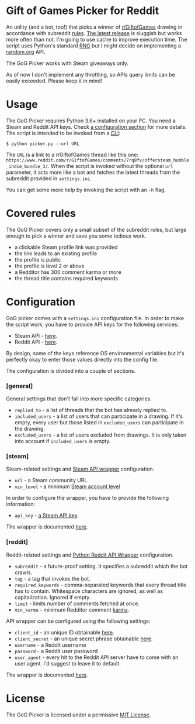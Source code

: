 # Gift of Games Picker for Reddit

An utility (and a bot, too!) that picks a winner of [r/GiftofGames](https://www.reddit.com/r/GiftofGames) drawing in accordance with subreddit [rules](https://www.reddit.com/r/GiftofGames/wiki/rules). [The latest release](https://github.com/izdwuut/gog-picker/releases/tag/v0.1.0-beta) is sluggish but works more often than not. I'm going to use cache to improve execution time. The script uses Python's standard [RNG](https://docs.python.org/3/library/random.html) but I might decide on implementing a [random.org](https://www.random.org/) API.

The GoG Picker works with Steam giveaways only.

As of now I don't implement any throttling, so APIs query limits can be easily exceeded. Please keep it in mind! 

# Usage

The GoG Picker requires Python 3.6+ installed on your PC. You need a Steam and Reddit API keys. Check [a configuration section](#configuration) for more details. The script is intended to be invoked from a [CLI](https://en.wikipedia.org/wiki/Command-line_interface):

```
$ python picker.py --url URL
```

The `URL` is a link to a r/GiftofGames thread like this one: `https://www.reddit.com/r/GiftofGames/comments/7rq8fv/offersteam_humble_indie_bundle_3/`. When the script is invoked without the optional `url` parameter, it acts more like a bot and fetches the latest threads from the subreddit provided in `settings.ini`.

You can get some more help by invoking the script with an `-h` flag.

# Covered rules

The GoG Picker covers only a small subset of the subreddit rules, but large enough to pick a winner and save you some tedious work.

* a clickable Steam profile link was provided
* the link leads to an existing profile
* the profile is public
* the profile is level 2 or above
* a Redditor has 300 comment karma or more
* the thread title contains required keywords

# Configuration

GoG picker comes with a `settings.ini` configuration file. In order to make the script work, you have to provide API keys for the following services:
* Steam API - [here](https://steamcommunity.com/dev/apikey).
* Reddit API - [here](https://www.reddit.com/prefs/apps/).

By design, some of the keys reference OS environmental variables but it's perfectly okay to enter those values directly into the config file.

The configuration is divided into a couple of sections.

### [general]

General settings that don't fall into more specific categories.

* `replied_to` - a list of threads that the bot has already replied to.
* `included_users` - a list of users that can participate in a drawing. If it's empty, every user but those listed in `excluded_users` can participate in the drawing.
* `excluded_users` - a list of users excluded from drawings. It is only taken into account if `included_users` is empty.

### [steam]

Steam-related settings and [Steam API wrapper](https://github.com/ValvePython/steam) configuration.

* `url` - a Steam community URL.
* `min_level` - a minimum [Steam account level](https://support.steampowered.com/kb_article.php?ref=4395-TUZC-9912)

In order to configure the wrapper, you have to provide the following information:
* `api_key` - [a Steam API key](https://steamcommunity.com/dev/apikey).

The wrapper is documented [here](https://steam.readthedocs.io/en/latest/).

### [reddit]

Reddit-related settings and [Python Reddit API Wrapper](https://github.com/praw-dev/praw) configuration.

* `subreddit` - a future-proof setting. It specifies a subreddit which the bot crawls.
* `tag` - a tag that invokes the bot.
* `required_keywords` - comma-separated keywords that every thread title has to contain. Whitespace characters are ignored, as well as capitalization. Ignored if empty.
* `limit` - limits number of comments fetched at once.
* `min_karma` - minimum Redditor comment [karma](https://www.reddit.com/wiki/faq#wiki_what_is_that_number_next_to_usernames.3F_and_what_is_karma.3F).

API wrapper can be configured using the following settings:

* `client_id` - an unique ID obtainable [here](https://www.reddit.com/prefs/apps).
* `client_secret` - an unique secret phrase obtainable [here](https://www.reddit.com/prefs/apps).
* `username` - a Reddit username
* `password` - a Reddit user password
* `user_agent` - every hit to the Reddit API server have to come with an user agent. I'd suggest to leave it to default.

The wrapper is documented [here](https://praw.readthedocs.io/en/latest/).

# License
The GoG Picker is licensed under a permissive [MIT License](LICENSE).

